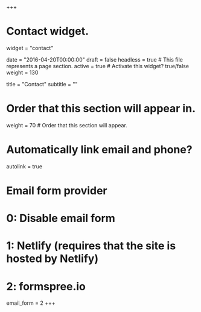 +++
# Contact widget.
widget = "contact"

date = "2016-04-20T00:00:00"
draft = false
headless = true  # This file represents a page section.
active = true  # Activate this widget? true/false
weight = 130  

title = "Contact"
subtitle = ""


# Order that this section will appear in.
weight = 70 # Order that this section will appear.

# Automatically link email and phone?
autolink = true


# Email form provider
#   0: Disable email form
#   1: Netlify (requires that the site is hosted by Netlify)
#   2: formspree.io
email_form = 2
+++

